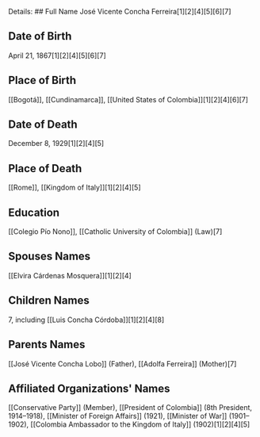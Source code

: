 Details: ## Full Name
José Vicente Concha Ferreira[1][2][4][5][6][7]

## Date of Birth
April 21, 1867[1][2][4][5][6][7]

## Place of Birth
[[Bogotá]], [[Cundinamarca]], [[United States of Colombia]][1][2][4][6][7]

## Date of Death
December 8, 1929[1][2][4][5]

## Place of Death
[[Rome]], [[Kingdom of Italy]][1][2][4][5]

## Education
[[Colegio Pío Nono]], [[Catholic University of Colombia]] (Law)[7]

## Spouses Names
[[Elvira Cárdenas Mosquera]][1][2][4]

## Children Names
7, including [[Luis Concha Córdoba]][1][2][4][8]

## Parents Names
[[José Vicente Concha Lobo]] (Father),
[[Adolfa Ferreira]] (Mother)[7]

## Affiliated Organizations' Names
[[Conservative Party]] (Member),
[[President of Colombia]] (8th President, 1914–1918),
[[Minister of Foreign Affairs]] (1921),
[[Minister of War]] (1901–1902),
[[Colombia Ambassador to the Kingdom of Italy]] (1902)[1][2][4][5]

